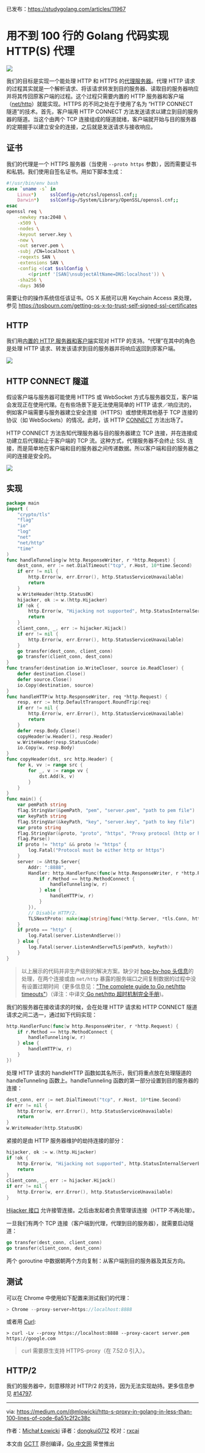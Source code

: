 已发布：https://studygolang.com/articles/11967

# 用不到 100 行的 Golang 代码实现 HTTP(S) 代理

![](https://raw.githubusercontent.com/studygolang/gctt-images/master/http-s-proxy/header.jpeg)

我们的目标是实现一个能处理 HTTP 和 HTTPS 的[代理服务器](https://en.wikipedia.org/wiki/Proxy_server)。代理 HTTP 请求的过程其实就是一个解析请求、将该请求转发到目的服务器、读取目的服务器响应并将其传回原客户端的过程。这个过程只需要内置的 HTTP 服务器和客户端（[net/http](https://golang.org/pkg/net/http/)）就能实现。HTTPS 的不同之处在于使用了名为 “HTTP CONNECT 隧道”的技术。首先，客户端用 HTTP CONNECT 方法发送请求以建立到目的服务器的隧道。当这个由两个 TCP 连接组成的隧道就绪，客户端就开始与目的服务器的定期握手以建立安全的连接，之后就是发送请求与接收响应。

## 证书

我们的代理是一个 HTTPS 服务器（当使用 `--proto https` 参数），因而需要证书和私钥。我们使用自签名证书。用如下脚本生成：

```bash
#!/usr/bin/env bash
case `uname -s` in
    Linux*)     sslConfig=/etc/ssl/openssl.cnf;;
    Darwin*)    sslConfig=/System/Library/OpenSSL/openssl.cnf;;
esac
openssl req \
    -newkey rsa:2048 \
    -x509 \
    -nodes \
    -keyout server.key \
    -new \
    -out server.pem \
    -subj /CN=localhost \
    -reqexts SAN \
    -extensions SAN \
    -config <(cat $sslConfig \
        <(printf '[SAN]\nsubjectAltName=DNS:localhost')) \
    -sha256 \
    -days 3650
```

需要让你的操作系统信任该证书。OS X 系统可以用 Keychain Access 来处理，参见  https://tosbourn.com/getting-os-x-to-trust-self-signed-ssl-certificates

## HTTP

我们用[内置的 HTTP 服务器和客户端](https://golang.org/pkg/net/http/)实现对 HTTP 的支持。“代理”在其中的角色是处理 HTTP 请求、转发该请求到目的服务器并将响应返回到原客户端。

![](https://raw.githubusercontent.com/studygolang/gctt-images/master/http-s-proxy/http_proxy.png)

## HTTP CONNECT 隧道

假设客户端与服务器可能使用 HTTPS 或 WebSocket 方式与服务器交互，客户端会发现正在使用代理。在有些场景下是无法使用简单的 HTTP 请求／响应流的，例如客户端需要与服务器建立安全连接（HTTPS）或想使用其他基于 TCP 连接的协议（如 WebSockets）的情况。此时，该 HTTP [CONNECT](https://developer.mozilla.org/en-US/docs/Web/HTTP/Methods/CONNECT) 方法出场了。

HTTP CONNECT 方法告知代理服务器与目的服务器建立 TCP 连接，并在连接成功建立后代理起止于客户端的 TCP 流。这种方式，代理服务器不会终止 SSL 连接，而是简单地在客户端和目的服务器之间传递数据。所以客户端和目的服务器之间的连接是安全的。

![](https://raw.githubusercontent.com/studygolang/gctt-images/master/http-s-proxy/http_connect_tunneling.png)

## 实现

```go
package main
import (
    "crypto/tls"
    "flag"
    "io"
    "log"
    "net"
    "net/http"
    "time"
)
func handleTunneling(w http.ResponseWriter, r *http.Request) {
    dest_conn, err := net.DialTimeout("tcp", r.Host, 10*time.Second)
    if err != nil {
        http.Error(w, err.Error(), http.StatusServiceUnavailable)
        return
    }
    w.WriteHeader(http.StatusOK)
    hijacker, ok := w.(http.Hijacker)
    if !ok {
        http.Error(w, "Hijacking not supported", http.StatusInternalServerError)
        return
    }
    client_conn, _, err := hijacker.Hijack()
    if err != nil {
        http.Error(w, err.Error(), http.StatusServiceUnavailable)
    }
    go transfer(dest_conn, client_conn)
    go transfer(client_conn, dest_conn)
}
func transfer(destination io.WriteCloser, source io.ReadCloser) {
    defer destination.Close()
    defer source.Close()
    io.Copy(destination, source)
}
func handleHTTP(w http.ResponseWriter, req *http.Request) {
    resp, err := http.DefaultTransport.RoundTrip(req)
    if err != nil {
        http.Error(w, err.Error(), http.StatusServiceUnavailable)
        return
    }
    defer resp.Body.Close()
    copyHeader(w.Header(), resp.Header)
    w.WriteHeader(resp.StatusCode)
    io.Copy(w, resp.Body)
}
func copyHeader(dst, src http.Header) {
    for k, vv := range src {
        for _, v := range vv {
            dst.Add(k, v)
        }
    }
}
func main() {
    var pemPath string
    flag.StringVar(&pemPath, "pem", "server.pem", "path to pem file")
    var keyPath string
    flag.StringVar(&keyPath, "key", "server.key", "path to key file")
    var proto string
    flag.StringVar(&proto, "proto", "https", "Proxy protocol (http or https)")
    flag.Parse()
    if proto != "http" && proto != "https" {
        log.Fatal("Protocol must be either http or https")
    }
    server := &http.Server{
        Addr: ":8888",
        Handler: http.HandlerFunc(func(w http.ResponseWriter, r *http.Request) {
            if r.Method == http.MethodConnect {
                handleTunneling(w, r)
            } else {
                handleHTTP(w, r)
            }
        }),
        // Disable HTTP/2.
        TLSNextProto: make(map[string]func(*http.Server, *tls.Conn, http.Handler)),
    }
    if proto == "http" {
        log.Fatal(server.ListenAndServe())
    } else {
        log.Fatal(server.ListenAndServeTLS(pemPath, keyPath))
    }
}
```

> 以上展示的代码并非生产级别的解决方案。缺少对 [hop-by-hop 头信息](https://developer.mozilla.org/en-US/docs/Web/HTTP/Headers#hbh)的处理，在两个连接或由 `net/http` 暴露的服务端口之间复制数据的过程中没有设置过期时间（更多信息见：["The complete guide to Go net/http timeouts"](https://blog.cloudflare.com/the-complete-guide-to-golang-net-http-timeouts/))（译注：中译文[ Go net/http 超时机制完全手册](https://studygolang.com/articles/9339))。

我们的服务器在接收请求的时候，会在处理 HTTP 请求和 HTTP CONNECT 隧道请求之间二选一，通过如下代码实现：

```go
http.HandlerFunc(func(w http.ResponseWriter, r *http.Request) {
    if r.Method == http.MethodConnect {
        handleTunneling(w, r)
    } else {
        handleHTTP(w, r)
    }
})
```

处理 HTTP 请求的 handleHTTP 函数如其名所示，我们将重点放在处理隧道的 handleTunneling 函数上。handleTunneling 函数的第一部分设置到目的服务器的连接：

```go
dest_conn, err := net.DialTimeout("tcp", r.Host, 10*time.Second)
if err != nil {
    http.Error(w, err.Error(), http.StatusServiceUnavailable)
    return
}
w.WriteHeader(http.StatusOK)
```

紧接的是由 HTTP 服务器维护的劫持连接的部分：

```go
hijacker, ok := w.(http.Hijacker)
if !ok {
    http.Error(w, "Hijacking not supported", http.StatusInternalServerError)
    return
}
client_conn, _, err := hijacker.Hijack()
if err != nil {
    http.Error(w, err.Error(), http.StatusServiceUnavailable)
}
```

[Hijacker 接口](https://golang.org/pkg/net/http/#Hijacker) 允许接管连接。之后由发起者负责管理该连接（HTTP 不再处理）。

一旦我们有两个 TCP 连接（客户端到代理，代理到目的服务器），就需要启动隧道：

```go
go transfer(dest_conn, client_conn)
go transfer(client_conn, dest_conn)
```

两个 goroutine 中数据朝两个方向复制：从客户端到目的服务器及其反方向。

## 测试

可以在 Chrome 中使用如下配置来测试我们的代理：

```go
> Chrome --proxy-server=https://localhost:8888
```

或者用 [Curl](https://github.com/curl/curl):

```
> curl -Lv --proxy https://localhost:8888 --proxy-cacert server.pem https://google.com
```

> curl 需要原生支持 HTTPS-proxy（在 7.52.0 引入）。

## HTTP/2

我们的服务器中，刻意移除对 HTTP/2 的支持，因为无法实现劫持。更多信息参见 [#14797](https://github.com/golang/go/issues/14797#issuecomment-196103814).

---

via: https://medium.com/@mlowicki/http-s-proxy-in-golang-in-less-than-100-lines-of-code-6a51c2f2c38c

作者：[Michał Łowicki](https://medium.com/@mlowicki)
译者：[dongkui0712](https://github.com/dongkui0712)
校对：[rxcai](https://github.com/rxcai)

本文由 [GCTT](https://github.com/studygolang/GCTT) 原创编译，[Go 中文网](https://studygolang.com/) 荣誉推出
